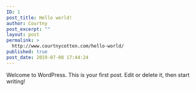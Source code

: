 ```yaml
---
ID: 1
post_title: Hello world!
author: Courtny
post_excerpt: ""
layout: post
permalink: >
  http://www.courtnycotten.com/hello-world/
published: true
post_date: 2019-07-08 17:44:24
---
```

<!-- wp:paragraph -->
<p>Welcome to WordPress. This is your first post. Edit or delete it, then start writing!</p>
<!-- /wp:paragraph -->